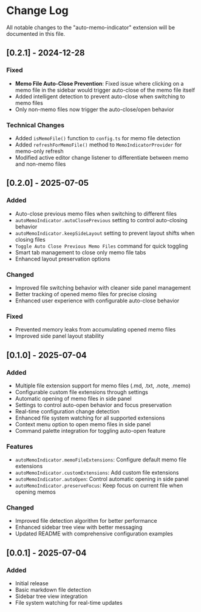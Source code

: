 # Change Log

All notable changes to the "auto-memo-indicator" extension will be documented in this file.

## [0.2.1] - 2024-12-28

### Fixed
- **Memo File Auto-Close Prevention**: Fixed issue where clicking on a memo file in the sidebar would trigger auto-close of the memo file itself
- Added intelligent detection to prevent auto-close when switching to memo files
- Only non-memo files now trigger the auto-close/open behavior

### Technical Changes
- Added `isMemoFile()` function to `config.ts` for memo file detection
- Added `refreshForMemoFile()` method to `MemoIndicatorProvider` for memo-only refresh
- Modified active editor change listener to differentiate between memo and non-memo files

## [0.2.0] - 2025-07-05

### Added
- Auto-close previous memo files when switching to different files
- `autoMemoIndicator.autoClosePrevious` setting to control auto-closing behavior
- `autoMemoIndicator.keepSideLayout` setting to prevent layout shifts when closing files
- `Toggle Auto Close Previous Memo Files` command for quick toggling
- Smart tab management to close only memo file tabs
- Enhanced layout preservation options

### Changed
- Improved file switching behavior with cleaner side panel management
- Better tracking of opened memo files for precise closing
- Enhanced user experience with configurable auto-close behavior

### Fixed
- Prevented memory leaks from accumulating opened memo files
- Improved side panel layout stability

## [0.1.0] - 2025-07-04

### Added
- Multiple file extension support for memo files (.md, .txt, .note, .memo)
- Configurable custom file extensions through settings
- Automatic opening of memo files in side panel
- Settings to control auto-open behavior and focus preservation
- Real-time configuration change detection
- Enhanced file system watching for all supported extensions
- Context menu option to open memo files in side panel
- Command palette integration for toggling auto-open feature

### Features
- `autoMemoIndicator.memoFileExtensions`: Configure default memo file extensions
- `autoMemoIndicator.customExtensions`: Add custom file extensions
- `autoMemoIndicator.autoOpen`: Control automatic opening in side panel
- `autoMemoIndicator.preserveFocus`: Keep focus on current file when opening memos

### Changed
- Improved file detection algorithm for better performance
- Enhanced sidebar tree view with better messaging
- Updated README with comprehensive configuration examples

## [0.0.1] - 2025-07-04

### Added
- Initial release
- Basic markdown file detection
- Sidebar tree view integration
- File system watching for real-time updates